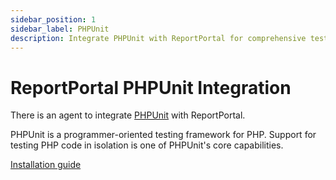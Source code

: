 ```yaml
---
sidebar_position: 1
sidebar_label: PHPUnit
description: Integrate PHPUnit with ReportPortal for comprehensive test automation reporting.
---
```


# ReportPortal PHPUnit Integration

There is an agent to integrate [PHPUnit](https://phpunit.de/) with ReportPortal.

PHPUnit is a programmer-oriented testing framework for PHP. Support for testing PHP code in isolation is one of PHPUnit's core capabilities.

[Installation guide](https://github.com/reportportal/agent-php-PHPUnit#readme)
